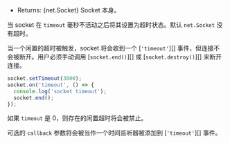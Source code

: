 <!-- YAML
added: v0.1.90
-->

* Returns: {net.Socket} Socket 本身。

当 socket 在 `timeout` 毫秒不活动之后将其设置为超时状态。默认 `net.Socket` 没有超时。

当一个闲置的超时被触发，socket 将会收到一个 [`'timeout'`][] 事件，但连接不会被断开。用户必须手动调用 [`socket.end()`][] 或 [`socket.destroy()`][] 来断开连接。

```js
socket.setTimeout(3000);
socket.on('timeout', () => {
  console.log('socket timeout');
  socket.end();
});
```

如果 `timeout` 是 0，则存在的闲置超时将会被禁止。

可选的 `callback` 参数将会被当作一个时间监听器被添加到 [`'timeout'`][] 事件。

